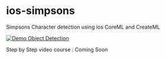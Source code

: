 # ios-simpsons

Simpsons Character detection using ios CoreML and CreateML

[![Demo Object Detection](https://evergreenllc2020.github.io/img/simsons.gif)](https://youtu.be/BDlf9054p8g)

Step by Step video course : Coming Soon

